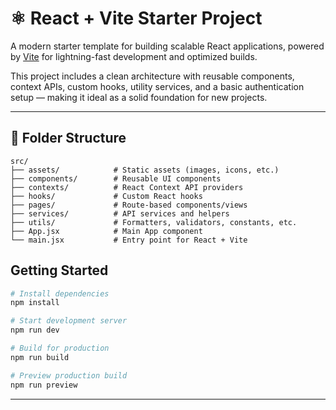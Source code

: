 # ⚛️ React + Vite Starter Project

A modern starter template for building scalable React applications, powered by [Vite](https://vitejs.dev/) for lightning-fast development and optimized builds.

This project includes a clean architecture with reusable components, context APIs, custom hooks, utility services, and a basic authentication setup — making it ideal as a solid foundation for new projects.

---

## 📁 Folder Structure

```
src/
├── assets/            # Static assets (images, icons, etc.)
├── components/        # Reusable UI components
├── contexts/          # React Context API providers
├── hooks/             # Custom React hooks
├── pages/             # Route-based components/views
├── services/          # API services and helpers
├── utils/             # Formatters, validators, constants, etc.
├── App.jsx            # Main App component
└── main.jsx           # Entry point for React + Vite
```

## Getting Started

```bash
# Install dependencies
npm install

# Start development server
npm run dev

# Build for production
npm run build

# Preview production build
npm run preview
```

---
